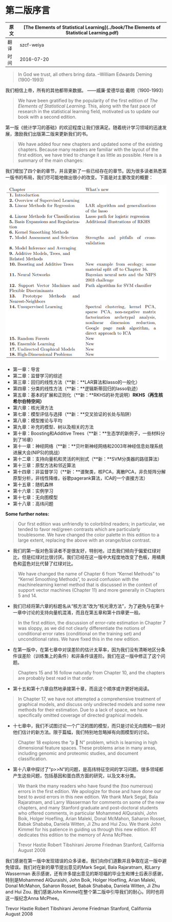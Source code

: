 # 第二版序言

原文     | [The Elements of Statistical Learning](../book/The Elements of Statistical Learning.pdf)
      ---|---
翻译     | szcf-weiya
时间     | 2016-07-20

> In God we trust, all others bring data.
> –William Edwards Deming (1900-1993)

我们相信上帝，所有的其他都带来数据。
——威廉·爱德华兹·戴明（1900-1993）

> We have been gratified by the popularity of the first edition of *The Elements of Statistical Learning*. This, along with the fast pace of research in the statistical learning field, motivated us to update our book with a second edition.

第一版《统计学习的基础》的欢迎程度让我们很满足。随着统计学习领域的迅速发展，激励我们出版第二版来更新我们的书。

> We have added four new chapters and updated some of the existing chapters. Because many readers are familiar with the layout of the first edition, we have tried to change it as little as possible. Here is a summary of the main changes:

我们增加了四个新的章节，并且更新了一些已经存在的章节。因为很多读者熟悉第一版书的布局，我们尽可能地做出很小的改变。下面是对主要改变的概要：

![](../img/00/preface_1.png)

- 第一章：导言
- 第二章：监督学习的综述
- 第三章：回归的线性方法（**新：**LAR算法和lasso的一般化）
- 第四章：分类的线性方法（**新：**逻辑斯蒂回归的lasso轨迹）
- 第五章：基本的扩展和正则化（**新：**RKHS的补充说明）**RKHS（再生核希尔伯特空间）**
- 第六章：核光滑方法
- 第七章：模型评估与选择（**新：**交叉验证的长处与陷阱）
- 第八章：模型推论与平均
- 第九章：补充的模型、树以及相关的方法
- 第十章：Boosting和Additive Trees（**新：**生态学的新例子，一些材料分到了16章）
- 第十一章：神经网络（**新：**贝叶斯神经网络和2003年神经信息处理系统进展大会(NIPS)的挑战）
- 第十二章：支持向量机和灵活的判别式（**新：**SVM分类器的路径算法）
- 第十三章：原型方法和邻近算法
- 第十四章：非监督学习（**新：**谱聚类，核PCA，离散PCA，非负矩阵分解原型分析，非线性降维，谷歌pagerank算法，ICA的一个直接方法）
- 第十五章：随机森林
- 第十六章：实例学习
- 第十七章：无向图模型
- 第十八章：高纬问题

**Some further notes:**

> Our first edition was unfriendly to colorblind readers; in particular, we tended to favor red/green contrasts which are particularly troublesome. We have changed the color palette in this edition to a large extent, replacing the above with an orange/blue contrast.

- 我们的第一版对色盲读者不是很友好，特别地，过去我们倾向于偏爱红绿对比，但是红绿对比很讨厌。我们已经在这一版中大程度地改变了色板，用橘黄色和蓝色对比代替了红绿对比。

> We have changed the name of Chapter 6 from “Kernel Methods” to “Kernel Smoothing Methods”, to avoid confusion with the machinelearning kernel method that is discussed in the context of support vector machines (Chapter 11) and more generally in Chapters 5 and 14.

- 我们已经将第六章的标题名从“核方法”改为“核光滑方法”，为了避免与在第十一章中讨论的支持向量机混淆，而且在第五章和第十四章更一般。

> In the first edition, the discussion of error-rate estimation in Chapter 7 was sloppy, as we did not clearly differentiate the notions of conditional error rates (conditional on the training set) and unconditional rates. We have fixed this in the new edition.

- 在第一版中，在第七章中对误差阶的估计太草率，因为我们没有清晰地区分条件误差阶（训练集上的条件）和非条件误差阶。我们在这一版中修正了这个问题。

> Chapters 15 and 16 follow naturally from Chapter 10, and the chapters are probably best read in that order.

- 第十五和第十六章自然地承接第十章，而且这个顺序或许更好地阅读。

> In Chapter 17, we have not attempted a comprehensive treatment of graphical models, and discuss only undirected models and some new methods for their estimation. Due to a lack of space, we have specifically omitted coverage of directed graphical models.

- 十七章中，我们不试图讨论一个广泛的图的模型，而只是讨论无向图和一些对他们估计的新方法。限于篇幅，我们特别地忽略掉有向图模型的讨论。

> Chapter 18 explores the “p  N” problem, which is learning in high dimensional feature spaces. These problems arise in many areas, including genomic and proteomic studies, and document classification.

- 第十八章中探讨了“p>>N”的问题，是高纬特征空间的学习问题。很多领域都产生这些问题，包括基因和蛋白质方面的研究，以及文本分类。

>We thank the many readers who have found the (too numerous) errors in the first edition. We apologize for those and have done our best to avoid errors in this new edition. We thank Mark Segal, Bala Rajaratnam, and Larry Wasserman for comments on some of the new chapters, and many Stanford graduate and post-doctoral students who offered comments, in particular Mohammed AlQuraishi, John Boik, Holger Hoefling, Arian Maleki, Donal McMahon, Saharon Rosset, Babak Shababa, Daniela Witten, Ji Zhu and Hui Zou. We thank John Kimmel for his patience in guiding us through this new edition. RT dedicates this edition to the memory of Anna McPhee.

>Trevor Hastie
>Robert Tibshirani
>Jerome Friedman
>Stanford, California
>August 2008

我们感谢在第一版中发现错误的众多读者。我们向你们道歉并且争取在这一版中避免错误。我们对在新的章节提出意见的Mark Segal, Bala Rajaratnam, 和Larry Wasserman 表示感谢，还有许多提出意见的斯坦福的毕业生和博士后表示感谢，特别是Mohammed AlQuraishi, John Boik, Holger Hoefling, Arian Maleki, Donal McMahon, Saharon Rosset, Babak Shababa, Daniela Witten, Ji Zhu and Hui Zou. 我们感谢John Kimmel在整个第二版中引导我们的耐心。同时也将这一版纪念Anna McPhee。

Trevor Hastie
Robert Tibshirani
Jerome Friedman
Stanford, California
August 2008
